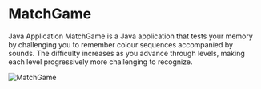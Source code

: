 # MatchGame
Java Application 
MatchGame is a Java application that tests your memory by challenging you to remember colour sequences accompanied by sounds. The difficulty increases as you advance through levels, making each level progressively more challenging to recognize.

![MatchGame](https://github.com/Sebastian6277/MatchGame/assets/145386525/e3a05344-8ac4-4f75-b440-936f96bf43cc)
